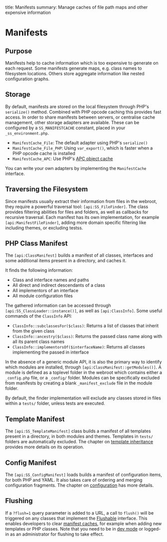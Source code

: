 title: Manifests
summary: Manage caches of file path maps and other expensive information

# Manifests

## Purpose

Manifests help to cache information which is too expensive to generate on each request.
Some manifests generate maps, e.g. class names to filesystem locations.
Others store aggregate information like nested configuration graphs.

## Storage

By default, manifests are stored on the local filesystem through PHP's `serialize()` method. 
Combined with PHP opcode caching this provides fast access.
In order to share manifests between servers, or centralise cache management,
other storage adapters are available. These can be configured by a `SS_MANIFESTCACHE` constant,
placed in your `_ss_environment.php`.

 * `ManifestCache_File`: The default adapter using PHP's `serialize()`
 * `ManifestCache_File_PHP`: Using `var_export()`, which is faster when a PHP opcode cache is installed
 * `ManifestCache_APC`: Use PHP's [APC object cache](http://php.net/manual/en/book.apc.php)

You can write your own adapters by implementing the `ManifestCache` interface.

## Traversing the Filesystem

Since manifests usually extract their information from files in the webroot,
they require a powerful traversal tool: `[api:SS_FileFinder]`.
The class provides filtering abilities for files and folders, as well as
callbacks for recursive traversal. Each manifest has its own implementation,
for example `[api:ManifestFileFinder]`, adding more domain specific filtering
like including themes, or excluding testss.

## PHP Class Manifest

The `[api:ClassManifest]` builds a manifest of all classes, interfaces and some
additional items present in a directory, and caches it.

It finds the following information:

 * Class and interface names and paths
 * All direct and indirect descendants of a class
 * All implementors of an interface
 * All module configuration files

The gathered information can be accessed through `[api:SS_ClassLoader::instance()]`,
as well as `[api:ClassInfo]`. Some useful commands of the `ClassInfo` API:

 * `ClassInfo::subclassesFor($class)`: Returns a list of classes that inherit from the given class
 * `ClassInfo::ancestry($class)`: Returns the passed class name along with all its parent class names
 * `ClassInfo::implementorsOf($interfaceName)`: Returns all classes implementing the passed in interface

In the absence of a generic module API, it is also the primary way to identify
which modules are installed, through `[api:ClassManifest::getModules()]`.
A module is defined as a toplevel folder in the webroot which contains
either a `_config.php` file, or a `_config/` folder. Modules can be specifically
excluded from manifests by creating a blank `_manifest_exclude` file in the module folder.

By default, the finder implementation will exclude any classes stored in files within
a `tests/` folder, unless tests are executed.

## Template Manifest

The `[api:SS_TemplateManifest]` class builds a manifest of all templates present in a directory,
in both modules and themes. Templates in `tests/` folders are automatically excluded.
The chapter on [template inheritance](../templates/template-inheritance) provides more details
on its operation.

## Config Manifest

The `[api:SS_ConfigManifest]` loads builds a manifest of configuration items,
for both PHP and YAML. It also takes care of ordering and merging configuration fragments.
The chapter on [configuration](/topics/configuration) has more details.

## Flushing

If a `?flush=1` query parameter is added to a URL, a call to `flush()` will be triggered
on any classes that implement the [Flushable](flushable) interface.
This enables developers to clear [manifest caches](manifests),
for example when adding new templates or PHP classes.
Note that you need to be in [dev mode](/getting_started/environment_management)
or logged-in as an administrator for flushing to take effect.